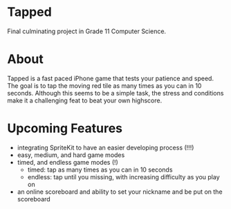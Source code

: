 # Tapped
Final culminating project in Grade 11 Computer Science.
  
# About
Tapped is a fast paced iPhone game that tests your patience and speed. The goal is to tap the moving red tile as many times as you can in 10 seconds. Although this seems to be a simple task, the stress and conditions make it a challenging feat to beat your own highscore.

# Upcoming Features
- integrating SpriteKit to have an easier developing process (!!!)
- easy, medium, and hard game modes
- timed, and endless game modes (!)
  - timed: tap as many times as you can in 10 seconds
  - endless: tap until you missing, with increasing difficulty as you play on
- an online scoreboard and ability to set your nickname and be put on the scoreboard
